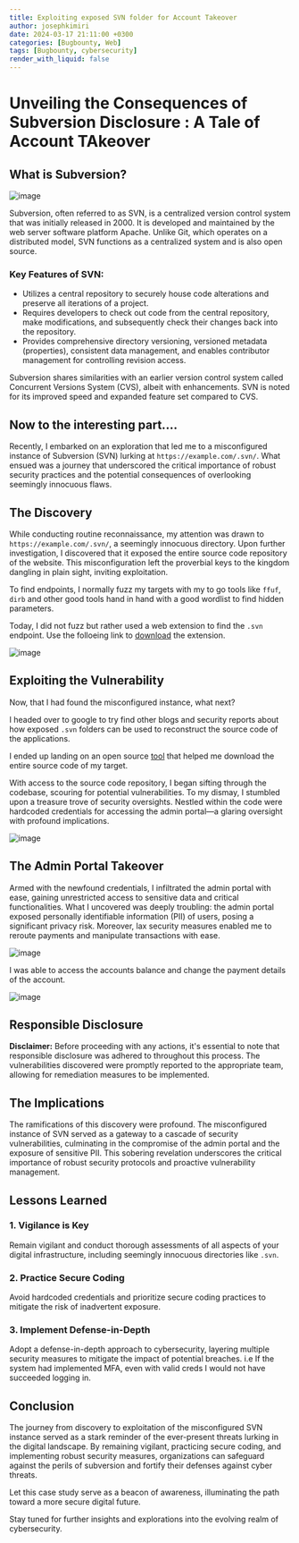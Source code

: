 ```yaml
---
title: Exploiting exposed SVN folder for Account Takeover
author: josephkimiri
date: 2024-03-17 21:11:00 +0300
categories: [Bugbounty, Web]
tags: [Bugbounty, cybersecurity]
render_with_liquid: false
---
```


# Unveiling the Consequences of Subversion Disclosure : A Tale of Account TAkeover

## What is Subversion?
![image](https://gist.github.com/assets/98275198/071eb41b-b213-4a48-a7ee-95826e8cb693)

Subversion, often referred to as SVN, is a centralized version control system that was initially released in 2000. It is developed and maintained by the web server software platform Apache. Unlike Git, which operates on a distributed model, SVN functions as a centralized system and is also open source.

### Key Features of SVN:

- Utilizes a central repository to securely house code alterations and preserve all iterations of a project.
- Requires developers to check out code from the central repository, make modifications, and subsequently check their changes back into the repository.
- Provides comprehensive directory versioning, versioned metadata (properties), consistent data management, and enables contributor management for controlling revision access.

Subversion shares similarities with an earlier version control system called Concurrent Versions System (CVS), albeit with enhancements. SVN is noted for its improved speed and expanded feature set compared to CVS.

## Now to the interesting part....

Recently, I embarked on an exploration that led me to a misconfigured instance of Subversion (SVN) lurking at `https://example.com/.svn/`. What ensued was a journey that underscored the critical importance of robust security practices and the potential consequences of overlooking seemingly innocuous flaws.

## The Discovery

While conducting routine reconnaissance, my attention was drawn to `https://example.com/.svn/`, a seemingly innocuous directory. Upon further investigation, I discovered that it exposed the entire source code repository of the website. This misconfiguration left the proverbial keys to the kingdom dangling in plain sight, inviting exploitation.

To find endpoints, I normally fuzz my targets with my to go tools like `ffuf`, `dirb` and other good tools hand in hand with a good wordlist to find hidden parameters.

Today, I did not fuzz but rather used a web extension to find the `.svn` endpoint. Use the folloeing link to [download](https://chromewebstore.google.com/detail/dotgit/pampamgoihgcedonnphgehgondkhikel) the extension.

![image](https://gist.github.com/assets/98275198/7fc0742f-976f-4eb9-a614-23602412b6d7)


## Exploiting the Vulnerability

Now, that I had found the misconfigured instance, what next?

I headed over to google to try find other blogs and security reports about how exposed `.svn` folders can be used to reconstruct the source code of the applications.

I ended up landing on an open source [tool](https://github.com/anantshri/svn-extractor) that helped me download the entire source code of my target.

With access to the source code repository, I began sifting through the codebase, scouring for potential vulnerabilities. To my dismay, I stumbled upon a treasure trove of security oversights. Nestled within the code were hardcoded credentials for accessing the admin portal—a glaring oversight with profound implications.

![image](https://gist.github.com/assets/98275198/636fa89f-c89d-4b3e-9a1a-e00328dc6154)


## The Admin Portal Takeover

Armed with the newfound credentials, I infiltrated the admin portal with ease, gaining unrestricted access to sensitive data and critical functionalities. What I uncovered was deeply troubling: the admin portal exposed personally identifiable information (PII) of users, posing a significant privacy risk. Moreover, lax security measures enabled me to reroute payments and manipulate transactions with ease.

![image](https://gist.github.com/assets/98275198/6518601e-76d3-4b51-ab78-a05b390cec90)

I was able to access the accounts balance and change the payment details of the account.

![image](https://gist.github.com/assets/98275198/6b321930-0046-45ca-ae2e-f4bb2c24426c)

## Responsible Disclosure

**Disclaimer:** Before proceeding with any actions, it's essential to note that responsible disclosure was adhered to throughout this process. The vulnerabilities discovered were promptly reported to the appropriate team, allowing for remediation measures to be implemented.


## The Implications

The ramifications of this discovery were profound. The misconfigured instance of SVN served as a gateway to a cascade of security vulnerabilities, culminating in the compromise of the admin portal and the exposure of sensitive PII. This sobering revelation underscores the critical importance of robust security protocols and proactive vulnerability management.

## Lessons Learned

### 1. Vigilance is Key

Remain vigilant and conduct thorough assessments of all aspects of your digital infrastructure, including seemingly innocuous directories like `.svn`.

### 2. Practice Secure Coding

Avoid hardcoded credentials and prioritize secure coding practices to mitigate the risk of inadvertent exposure.

### 3. Implement Defense-in-Depth

Adopt a defense-in-depth approach to cybersecurity, layering multiple security measures to mitigate the impact of potential breaches. i.e If the system had implemented MFA, even with valid creds I would not have succeeded logging in.

## Conclusion

The journey from discovery to exploitation of the misconfigured SVN instance served as a stark reminder of the ever-present threats lurking in the digital landscape. By remaining vigilant, practicing secure coding, and implementing robust security measures, organizations can safeguard against the perils of subversion and fortify their defenses against cyber threats.

Let this case study serve as a beacon of awareness, illuminating the path toward a more secure digital future.

Stay tuned for further insights and explorations into the evolving realm of cybersecurity.

